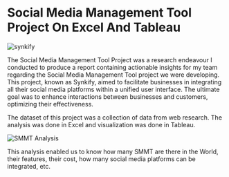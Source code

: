 # Social Media Management Tool Project On Excel And Tableau

![synkify](https://github.com/mikeolaniyi/SMMT_Project/assets/120651356/93fde8e7-652c-4326-bc6d-9995e2641be0)



The Social Media Management Tool Project was a research endeavour I conducted to produce a report containing actionable insights for my team regarding the Social Media Management Tool project we were developing. This project, known as Synkify, aimed to facilitate businesses in integrating all their social media platforms within a unified user interface. The ultimate goal was to enhance interactions between businesses and customers, optimizing their effectiveness. 

The dataset of this project was a collection of data from web research. The analysis was done in Excel and visualization was done in Tableau.

![SMMT Analysis](https://github.com/mikeolaniyi/SMMT_Project/assets/120651356/e7f00ad7-bd5f-4491-ae7a-f1a6f87731ab)

This analysis enabled us to know how many SMMT are there in the World, their features, their cost, how many social media platforms can be integrated, etc.

